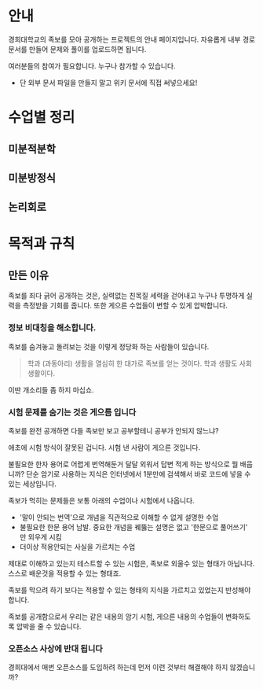 <!-- TITLE: 족보 -->
<!-- SUBTITLE: 경희대학교 족보 모음 안내 페이지 입니다. -->

# 안내
경희대학교의 족보를 모아 공개하는 프로젝트의 안내 페이지입니다.
자유롭게 내부 경로 문서를 만들어 문제와 풀이를 업로드하면 됩니다.

여러분들의 참여가 필요합니다. 누구나 참가할 수 있습니다.

- 단 외부 문서 파일을 만들지 말고 위키 문서에 직접 써넣으세요!

# 수업별 정리

## 미분적분학

## 미분방정식

## 논리회로


# 목적과 규칙

## 만든 이유
족보를 죄다 긁어 공개하는 것은, 실력없는 친목질 세력을 걷어내고 누구나 투명하게 실력을 측정받을 기회를 줍니다.
또한 게으른 수업들이 변할 수 있게 압박합니다.

### 정보 비대칭을 해소합니다.

족보를 숨겨놓고 돌려보는 것을 이렇게 정당화 하는 사람들이 있습니다.

> 학과 (과동아리) 생활을 열심히 한 대가로 족보를 얻는 것이다. 학과 생활도 사회 생활이다.

이딴 개소리들 좀 하지 마십쇼.

### 시험 문제를 숨기는 것은 게으름 입니다

족보를 완전 공개하면 다들 족보만 보고 공부할테니 공부가 안되지 않느냐?

애초에 시험 방식이 잘못된 겁니다. 시험 낸 사람이 게으른 것입니다.

불필요한 한자 용어로 어렵게 번역해둔거 달달 외워서 답변 적게 하는 방식으로 뭘 배웁니까?
단순 암기로 사용하는 지식은 인터넷에서 1분만에 검색해서 바로 코드에 넣을 수 있는 세상입니다.


족보가 먹히는 문제들은 보통 아래의 수업이나 시험에서 나옵니다.

* '말이 안되는 번역'으로 개념을 직관적으로 이해할 수 없게 설명한 수업
* 불필요한 한문 용어 남발. 중요한 개념을 꿰뚫는 설명은 없고 '한문으로 풀어쓰기' 만 외우게 시킴
* 더이상 적용안되는 사실을 가르치는 수업


제대로 이해하고 있는지 테스트할 수 있는 시험은, 족보로 외울수 있는 형태가 아닙니다.
스스로 배운것을 적용할 수 있는 형태죠.

족보를 막으려 하기 보다는 적용할 수 있는 형태의 지식을 가르치고 있었는지 반성해야 합니다.

족보를 공개함으로서 우리는 같은 내용의 암기 시험, 게으른 내용의 수업들이 변화하도록 압박을 줄 수 있습니다.

### 오픈소스 사상에 반대 됩니다

경희대에서 매번 오픈소스를 도입하려 하는데 먼저 이런 것부터 해결해야 하지 않겠습니까?


